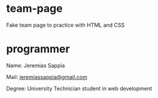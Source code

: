 # team-page
Fake team page to practice with HTML and CSS 


# programmer

Name: Jeremias Sappia

Mail: jeremiassappia@gmail.com

Degree: University Technician student in web development